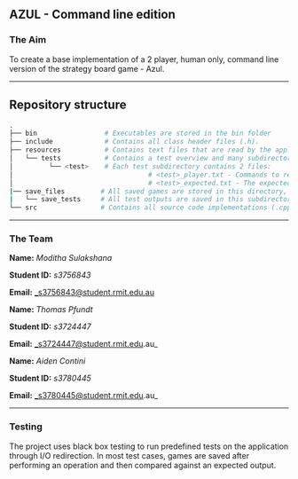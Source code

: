 ## AZUL - Command line edition

### The Aim
To create a base implementation of a 2 player, human only, command line version of the strategy board game - Azul.

---
## Repository structure
``` sh
.
├── bin                 # Executables are stored in the bin folder
├── include             # Contains all class header files (.h).
├── resources           # Contains text files that are read by the application, i.e. help, rules and credits
│   └── tests           # Contains a test overview and many subdirectories for black box testing.
│         └── <test>    # Each test subdirectory contains 2 files:
│                                  # <test>_player.txt - Commands to redirect as input into the application.
│                                  # <test>_expected.txt - The expected output of the test.
|── save_files         # All saved games are stored in this directory, including inputs to be loaded for testing.
|   └── save_tests     # All test outputs are saved in this subdirectory.
└── src                # Contains all source code implementations (.cpp) for the game.
```

---
### The Team
**Name:** _Moditha Sulakshana_

**Student ID:** _s3756843_

**Email:** _s3756843@student.rmit.edu.au

**Name:** _Thomas Pfundt_

**Student ID:** _s3724447_

**Email:** _s3724447@student.rmit.edu.au_

**Name:** _Aiden Contini_

**Student ID:** _s3780445_

**Email:** _s3780445@student.rmit.edu.au_

---
### Testing
The project uses black box testing to run predefined tests on the application through I/O redirection. In most test 
cases, games are saved after performing an operation and then compared against an expected output.
